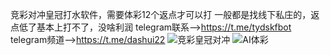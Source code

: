 竞彩对冲皇冠打水软件，需要体彩12个返点才可以打
一般都是找线下私庄的，返点低了基本上打不了，没啥利润
telegram联系-->https://t.me/tydskfbot
telegram频道-->https://t.me/dashui22
![竞彩皇冠对冲](https://github.com/user-attachments/assets/82039dca-dd1d-480e-84db-ae04cc6fb8da)
![AI体彩](https://github.com/user-attachments/assets/a43fe068-dc8c-452f-9d65-b44a36d5ac66)
